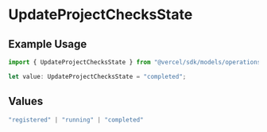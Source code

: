 # UpdateProjectChecksState

## Example Usage

```typescript
import { UpdateProjectChecksState } from "@vercel/sdk/models/operations/updateproject.js";

let value: UpdateProjectChecksState = "completed";
```

## Values

```typescript
"registered" | "running" | "completed"
```
